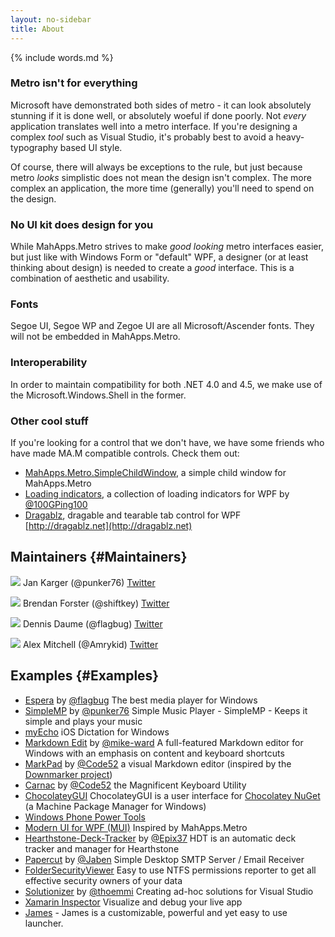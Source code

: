 ```yaml
---
layout: no-sidebar
title: About
---
```


{% include words.md %}

### Metro isn't for everything

Microsoft have demonstrated both sides of metro - it can look absolutely stunning if it is done well, or absolutely woeful if done poorly. Not *every* application translates well into a metro interface. If you're designing a complex *tool* such as Visual Studio, it's probably best to avoid a heavy-typography based UI style.

Of course, there will always be exceptions to the rule, but just because metro *looks* simplistic does not mean the design isn't complex. The more complex an application, the more time (generally) you'll need to spend on the design. 

### No UI kit does design for you

While MahApps.Metro strives to make *good looking* metro interfaces easier, but just like with Windows Form or "default" WPF, a designer (or at least thinking about design) is needed to create a *good* interface. This is a combination of aesthetic and usability.

### Fonts

Segoe UI, Segoe WP and Zegoe UI are all Microsoft/Ascender fonts. They will not be embedded in MahApps.Metro.

### Interoperability

In order to maintain compatibility for both .NET 4.0 and 4.5, we make use of the Microsoft.Windows.Shell in the former.

### Other cool stuff

If you're looking for a control that we don't have, we have some friends who have made MA.M compatible controls. Check them out:

- [MahApps.Metro.SimpleChildWindow](https://github.com/punker76/MahApps.Metro.SimpleChildWindow), a simple child window for MahApps.Metro
- [Loading indicators](https://github.com/100GPing100/LoadingIndicators.WPF), a collection of loading indicators for WPF by [@100GPing100](https://github.com/100GPing100)
- [Dragablz](https://github.com/ButchersBoy/Dragablz), dragable and tearable tab control for WPF [http://dragablz.net](http://dragablz.net)

## Maintainers {#Maintainers}

<div id="maintainer-list">
  <p>
    <img src="https://1.gravatar.com/avatar/1aea0f4dba1906e759377308c0df08f6?s=40"> Jan Karger (@punker76)
    <a href="https://twitter.com/punker76">Twitter</a>
  </p>
  <p>
    <img src="https://0.gravatar.com/avatar/337e8e7f3447c1245268f3313a3c3d88?s=40"> Brendan Forster (@shiftkey) 
    <a href="https://twitter.com/shiftkey">Twitter</a>
  </p>
  <p>
    <img src="https://2.gravatar.com/avatar/2ad310d3d4686045a088ed29029a62f0?s=40"> Dennis Daume (@flagbug)
    <a href="https://twitter.com/flagbug">Twitter</a>
  </p>
  <p>
    <img src="https://0.gravatar.com/avatar/0d3e475b86cba8c7eb6144364157ae8f?s=40"> Alex Mitchell (@Amrykid)
    <a href="https://twitter.com/Amrykid">Twitter</a>
  </p>
</div>

## Examples {#Examples}

* [Espera](http://getespera.com) by [@flagbug](https://github.com/flagbug) The best media player for Windows
* [SimpleMP](https://github.com/punker76/simple-music-player) by [@punker76](https://github.com/punker76) Simple Music Player - SimpleMP - Keeps it simple and plays your music
* [myEcho](http://myechoapp.com/) iOS Dictation for Windows
* [Markdown Edit](http://markdownedit.com/) by [@mike-ward](https://github.com/mike-ward) A full-featured Markdown editor for Windows with an emphasis on content and keyboard shortcuts
* [MarkPad](http://code52.org/DownmarkerWPF) by [@Code52](https://github.com/Code52) a visual Markdown editor (inspired by the [Downmarker project](http://code52.org/DownmarkerWPF/))
* [Carnac](http://code52.org/carnac/) by [@Code52](https://github.com/Code52) the Magnificent Keyboard Utility
* [ChocolateyGUI](https://github.com/chocolatey/ChocolateyGUI) ChocolateyGUI is a user interface for [Chocolatey NuGet](http://chocolatey.org/) (a Machine Package Manager for Windows)
* [Windows Phone Power Tools](http://wptools.codeplex.com/)
* [Modern UI for WPF (MUI)](https://github.com/firstfloorsoftware/mui) Inspired by MahApps.Metro
* [Hearthstone-Deck-Tracker](https://github.com/Epix37/Hearthstone-Deck-Tracker) by [@Epix37](https://github.com/Epix37) HDT is an automatic deck tracker and manager for Hearthstone
* [Papercut](https://github.com/jaben/papercut) by [@Jaben](https://github.com/Jaben) Simple Desktop SMTP Server / Email Receiver
* [FolderSecurityViewer](https://www.foldersecurityviewer.com) Easy to use NTFS permissions reporter to get all effective security owners of your data
* [Solutionizer](https://github.com/thoemmi/Solutionizer) by [@thoemmi](https://github.com/thoemmi) Creating ad-hoc solutions for Visual Studio
* [Xamarin Inspector](https://developer.xamarin.com/guides/cross-platform/inspector/) Visualize and debug your live app
* [James](https://github.com/james-windows/james) - James is a customizable, powerful and yet easy to use launcher.
